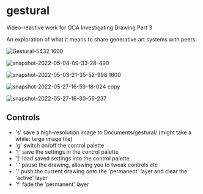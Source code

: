 # gestural
Video-reactive work for OCA Investigating Drawing Part 3

An exploration of what it means to share generative art systems with peers.

![Gestural-5432 1600](https://user-images.githubusercontent.com/203996/165378082-a06ee8f1-7e30-445c-9efc-8f80f75f4eb8.jpg)

![snapshot-2022-05-04-09-33-28-490](https://user-images.githubusercontent.com/203996/170792920-089fe506-c7e3-42db-8dd2-86c9874af283.jpg)

![snapshot-2022-05-03-21-35-52-998 1600](https://user-images.githubusercontent.com/203996/166562397-5b6c4627-c9ec-496a-b9a8-f2e1a2490b82.jpg)

![snapshot-2022-05-27-16-59-18-024 copy](https://user-images.githubusercontent.com/203996/170786063-19127061-f2e8-47e0-b3fa-a704d35e3852.jpg)

![snapshot-2022-05-27-16-30-56-237](https://user-images.githubusercontent.com/203996/170786093-d469a74c-3e09-4d9b-98d0-dcae58f1b18c.jpg)

## Controls

* 's' save a high-resolution image to Documents/gestural/ (might take a while: large image file)
* 'g' switch on/off the control palette
* '[' save the settings in the control palette
* ']' load saved settings into the control palette
* ' ' pause the drawing, allowing you to tweak controls etc
* '.' push the current drawing onto the 'permanent' layer and clear the 'active' layer
* 'f' fade the 'permanent' layer

